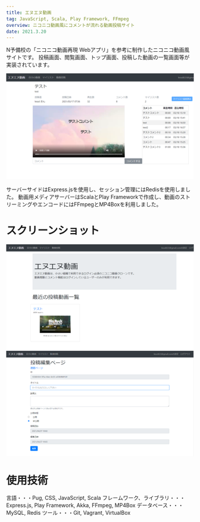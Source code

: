 ```yaml
---
title: エヌエヌ動画
tag: JavaScript, Scala, Play Framework, FFmpeg
overview: ニコニコ動画風にコメントが流れる動画投稿サイト
date: 2021.3.20
---
```


N予備校の「ニコニコ動画再現 Webアプリ」を参考に制作したニコニコ動画風サイトです。 投稿画面、閲覧画面、トップ画面、投稿した動画の一覧画面等が実装されています。

![](/public/posts/nn-douga/screenshot1.png)

サーバーサイドはExpress.jsを使用し、セッション管理にはRedisを使用しました。
動画用メディアサーバーはScalaとPlay Frameworkで作成し、動画のストリーミングやエンコードにはFFmpegとMP4Boxを利用しました。

# スクリーンショット
![](/public/posts/nn-douga/screenshot2.png)
![](/public/posts/nn-douga/screenshot3.png)


# 使用技術
言語・・・Pug, CSS, JavaScript, Scala
フレームワーク、ライブラリ・・・Express.js, Play Framework, Akka, FFmpeg, MP4Box
データベース・・・MySQL, Redis
ツール・・・Git, Vagrant, VirtualBox